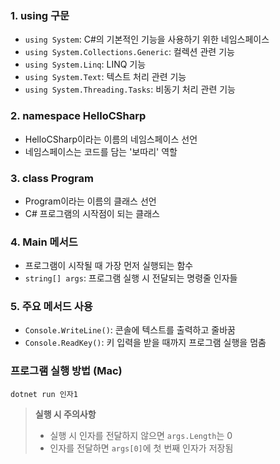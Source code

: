 ### 1. using 구문
- `using System`: C#의 기본적인 기능을 사용하기 위한 네임스페이스
- `using System.Collections.Generic`: 컬렉션 관련 기능
- `using System.Linq`: LINQ 기능
- `using System.Text`: 텍스트 처리 관련 기능
- `using System.Threading.Tasks`: 비동기 처리 관련 기능

### 2. namespace HelloCSharp
- HelloCSharp이라는 이름의 네임스페이스 선언
- 네임스페이스는 코드를 담는 '보따리' 역할

### 3. class Program
- Program이라는 이름의 클래스 선언
- C# 프로그램의 시작점이 되는 클래스

### 4. Main 메서드
- 프로그램이 시작될 때 가장 먼저 실행되는 함수
- `string[] args`: 프로그램 실행 시 전달되는 명령줄 인자들

### 5. 주요 메서드 사용
- `Console.WriteLine()`: 콘솔에 텍스트를 출력하고 줄바꿈
- `Console.ReadKey()`: 키 입력을 받을 때까지 프로그램 실행을 멈춤

### 프로그램 실행 방법 (Mac)

`
dotnet run 인자1
` 

> **실행 시 주의사항**
> - 실행 시 인자를 전달하지 않으면 `args.Length`는 0
> - 인자를 전달하면 `args[0]`에 첫 번째 인자가 저장됨

